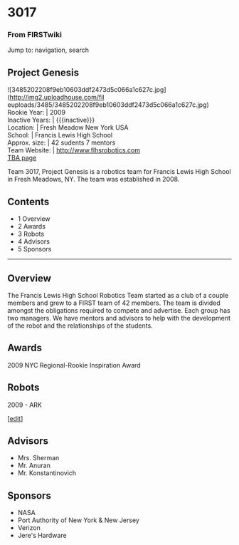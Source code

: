 # 3017

### From FIRSTwiki

Jump to: navigation, search

Project Genesis  
---  
![3485202208f9eb10603ddf2473d5c066a1c627c.jpg](http://img2.uploadhouse.com/fil
euploads/3485/3485202208f9eb10603ddf2473d5c066a1c627c.jpg)  
Rookie Year: | 2009  
Inactive Years: | {{{inactive}}}  
Location: | Fresh Meadow New York USA  
School: | Francis Lewis High School  
Approx. size: | 42 sudents 7 mentors  
Team Website: | <http://www.flhsrobotics.com>  
[TBA page](http://www.thebluealliance.net/tbatv/team.php?team=3017
"http://www.thebluealliance.net/tbatv/team.php?team=3017" )  
  
  
Team 3017, Project Genesis is a robotics team for Francis Lewis High School in
Fresh Meadows, NY. The team was established in 2008.

  

## Contents

  * 1 Overview
  * 2 Awards
  * 3 Robots
  * 4 Advisors
  * 5 Sponsors  
---  
  

## Overview

The Francis Lewis High School Robotics Team started as a club of a couple
members and grew to a FIRST team of 42 members. The team is divided amongst
the obligations required to compete and advertise. Each group has two
managers. We have mentors and advisors to help with the development of the
robot and the relationships of the students.


## Awards

2009 NYC Regional-Rookie Inspiration Award


## Robots

2009 - ARK

[[edit](/index.php?title=3017&action=edit&section=4 "Edit section: Advisors"
)]

## Advisors

  * Mrs. Sherman 
  * Mr. Anuran 
  * Mr. Konstantinovich 


## Sponsors

  * NASA 
  * Port Authority of New York &amp; New Jersey 
  * Verizon 
  * Jere's Hardware 

